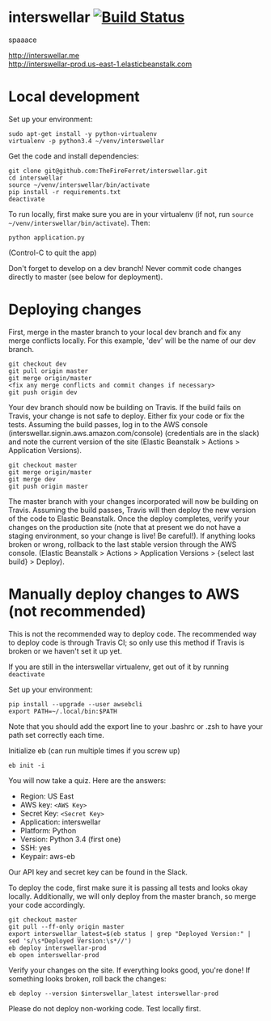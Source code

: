 # interswellar [![Build Status](https://travis-ci.org/TheFireFerret/interswellar.svg?branch=master)](https://travis-ci.org/TheFireFerret/interswellar)
spaaace  

http://interswellar.me  
http://interswellar-prod.us-east-1.elasticbeanstalk.com

# Local development

Set up your environment:
```
sudo apt-get install -y python-virtualenv
virtualenv -p python3.4 ~/venv/interswellar
```

Get the code and install dependencies:
```
git clone git@github.com:TheFireFerret/interswellar.git
cd interswellar
source ~/venv/interswellar/bin/activate
pip install -r requirements.txt
deactivate
```

To run locally, first make sure you are in your virtualenv (if not, run 
`source ~/venv/interswellar/bin/activate`). Then:
```
python application.py
```
(Control-C to quit the app)

Don't forget to develop on a dev branch! Never commit code changes directly to master (see below for deployment).

# Deploying changes

First, merge in the master branch to your local dev branch and fix any merge conflicts locally. For this example, 'dev' will be
the name of our dev branch.

```
git checkout dev
git pull origin master
git merge origin/master
<fix any merge conflicts and commit changes if necessary>
git push origin dev
```

Your dev branch should now be building on Travis. If the build fails on Travis, your change is not safe to deploy. Either fix your code or fix the tests. Assuming the build passes, log in to the AWS console (interswellar.signin.aws.amazon.com/console) (credentials are in the slack) and note the current version of the site (Elastic Beanstalk > Actions > Application Versions).

```
git checkout master
git merge origin/master
git merge dev
git push origin master
```

The master branch with your changes incorporated will now be building on Travis. Assuming the build passes, Travis will then deploy the new version of the code to Elastic Beanstalk. Once the deploy completes, verify your changes on the production site (note that at present we do not have a staging environment, so your change is live! Be careful!). If anything looks broken or wrong, rollback to the last stable version through the AWS console. (Elastic Beanstalk > Actions > Application Versions > {select last build} > Deploy).

# Manually deploy changes to AWS (not recommended)

This is not the recommended way to deploy code. The recommended way to deploy
code is through Travis CI; so only use this method if Travis is broken or we
haven't set it up yet.

If you are still in the interswellar virtualenv, get out of it by running 
`deactivate`

Set up your environment:
```
pip install --upgrade --user awsebcli
export PATH=~/.local/bin:$PATH
```
Note that you should add the export line to your .bashrc or .zsh to have your 
path set correctly each time.

Initialize eb (can run multiple times if you screw up)
```
eb init -i
```

You will now take a quiz. Here are the answers:

* Region: US East
* AWS key: `<AWS Key>`
* Secret Key: `<Secret Key>`
* Application: interswellar
* Platform: Python
* Version: Python 3.4 (first one)
* SSH: yes
* Keypair: aws-eb

Our API key and secret key can be found in the Slack.


To deploy the code, first make sure it is passing all tests and looks okay 
locally. Additionally, we will only deploy from the master branch, so merge
your code accordingly.

```
git checkout master
git pull --ff-only origin master
export interswellar_latest=$(eb status | grep "Deployed Version:" | sed 's/\s*Deployed Version:\s*//')
eb deploy interswellar-prod
eb open interswellar-prod
```

Verify your changes on the site. If everything looks good, you're done! If 
something looks broken, roll back the changes:

```
eb deploy --version $interswellar_latest interswellar-prod
```

Please do not deploy non-working code. Test locally first.
